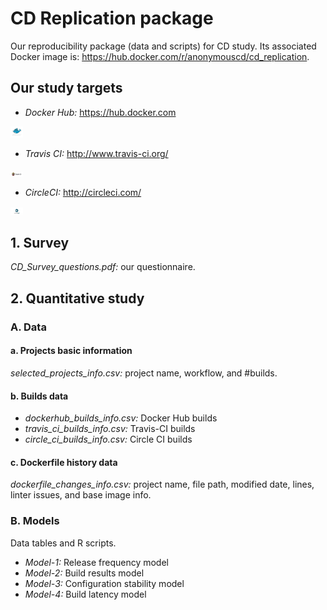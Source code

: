 # CD Replication package
Our reproducibility package (data and scripts) for CD study. Its associated Docker image is: https://hub.docker.com/r/anonymouscd/cd_replication.

## Our study targets
  * *Docker Hub:* https://hub.docker.com 
  <img src="/Figures/dockerhub.png" alt="Drawing1" style="width: 20px;"/>
  
  * *Travis CI:* http://www.travis-ci.org/
  <img src="/Figures/travisci.jpg" alt="Drawing2" style="width: 20px;"/>
  
  * *CircleCI:* http://circleci.com/
  <img src="/Figures/circleci.png" alt="Drawing3" style="width: 20px;"/>

## 1. Survey
  *CD_Survey_questions.pdf:* our questionnaire.
  
## 2. Quantitative study
### A. Data
  #### a. Projects basic information
  *selected_projects_info.csv:* project name, workflow, and #builds. 
  #### b. Builds data
  * *dockerhub_builds_info.csv:* Docker Hub builds
  * *travis_ci_builds_info.csv:* Travis-CI builds
  * *circle_ci_builds_info.csv:* Circle CI builds
  #### c. Dockerfile history data
  *dockerfile_changes_info.csv:* project name, file path, modified date, lines, linter issues, and base image info.
  
### B. Models
  Data tables and R scripts.
  
  * *Model-1:* Release frequency model
  * *Model-2:* Build results model
  * *Model-3:* Configuration stability model
  * *Model-4:* Build latency model
